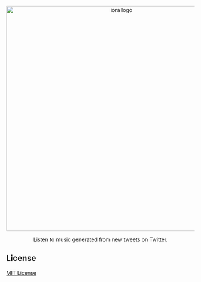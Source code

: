 <p align="center">
    <img alt="iora logo" width="600" src="https://iora.live/card.png" />
</p>
<p align="center">
    Listen to music generated from new tweets on Twitter.
</p>

## License

[MIT License](LICENSE.txt)
